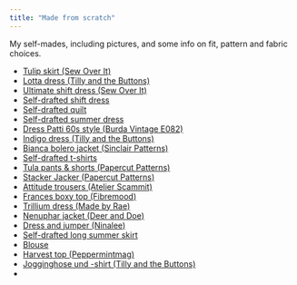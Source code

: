 ```yaml
---
title: "Made from scratch"
---
```


My self-mades, including pictures, and some info on fit, pattern and fabric choices. 

- [Tulip skirt (Sew Over It)](projects/sewing/Tulip%20skirt%20(Sew%20Over%20It).md)
- [Lotta dress (Tilly and the Buttons)](projects/sewing/Lotta%20dress%20(Tilly%20and%20the%20Buttons).md)
- [Ultimate shift dress (Sew Over It)](projects/sewing/Ultimate%20shift%20dress%20(Sew%20Over%20It).md)
- [Self-drafted shift dress](projects/sewing/Self-drafted%20shift%20dress.md)
- [Self-drafted quilt](projects/sewing/Self-drafted%20quilt.md)
- [Self-drafted summer dress](projects/sewing/Self-drafted%20summer%20dress.md)
- [Dress Patti 60s style (Burda Vintage E082)](projects/sewing/Dress%20Patti%2060s%20style%20(Burda%20Vintage%20E082).md)
- [Indigo dress (Tilly and the Buttons)](projects/sewing/Indigo%20dress%20(Tilly%20and%20the%20Buttons).md)
- [Bianca bolero jacket (Sinclair Patterns)](projects/sewing/Bianca%20bolero%20jacket%20(Sinclair%20Patterns).md)
- [Self-drafted t-shirts](projects/sewing/Self-drafted%20t-shirts.md)
- [Tula pants & shorts (Papercut Patterns)](projects/sewing/Tula%20pants%20&%20shorts%20(Papercut%20Patterns).md)
- [Stacker Jacker (Papercut Patterns)](projects/sewing/Stacker%20Jacker%20(Papercut%20Patterns).md)
- [Attitude trousers (Atelier Scammit)](projects/sewing/Attitude%20trousers%20(Atelier%20Scammit).md)
- [Frances boxy top (Fibremood)](projects/sewing/Frances%20boxy%20top%20(Fibremood).md)
- [Trillium dress (Made by Rae)](projects/sewing/Trillium%20dress%20(Made%20by%20Rae).md)
- [Nenuphar jacket (Deer and Doe)](projects/sewing/Nenuphar%20jacket%20(Deer%20and%20Doe).md)
- [Dress and jumper (Ninalee)](projects/sewing/Dress%20and%20jumper%20(Ninelee).md)
- [Self-drafted long summer skirt](projects/sewing/Self-drafted%20long%20summer%20skirt.md)
- [Blouse](projects/sewing/Blouse.md)
- [Harvest top (Peppermintmag)](projects/sewing/Harvest%20top%20(Peppermintmag).md)
- [Jogginghose und -shirt (Tilly and the Buttons)](projects/sewing/Jogginghose%20und%20-shirt%20(Tilly%20and%20the%20Buttons).md)
- 
